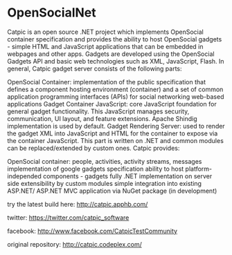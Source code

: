 OpenSocialNet
=============

Catpic is an open source .NET project which implements OpenSocial container specification and provides the ability to host OpenSocial gadgets - simple HTML and JavaScript applications that can be embedded in webpages and other apps. Gadgets are developed using the OpenSocial Gadgets API and basic web technologies such as XML, JavaScript, Flash. In general, Catpic gadget server consists of the following parts:

OpenSocial Container: implementation of the public specification that defines a component hosting environment (container) and a set of common application programming interfaces (APIs) for social networking web-based applications
Gadget Container JavaScript: core JavaScript foundation for general gadget functionality. This JavaScript manages security, communication, UI layout, and feature extensions. Apache Shindig implementation is used by default.
Gadget Rendering Server: used to render the gadget XML into JavaScript and HTML for the container to expose via the container JavaScript. This part is written on .NET and common modules can be replaced/extended by custom ones.
Catpic provides:

OpenSocial container: people, activities, activity streams, messages
implementation of google gadgets specification
ability to host platform-independed components - gadgets
fully .NET implementation on server side
extensibility by custom modules
simple integration into existing ASP.NET/ ASP.NET MVC application via NuGet package (in development)

try the latest build here: http://catpic.apphb.com/

twitter: https://twitter.com/catpic_software

facebook: http://www.facebook.com/CatpicTestCommunity

original repository: http://catpic.codeplex.com/